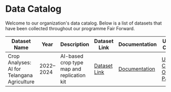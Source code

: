 # Data Catalog

Welcome to our organization's data catalog. Below is a list of datasets that have been collected throughout our programme Fair Forward.

| Dataset Name | Year | Description | Dataset Link | Documentation | Use-Case |
|--------------|------|-------------|--------------|---------------|----------|
| Crop Analyses: AI for Telangana Agriculture | 2022–2024  | AI-based crop type map and replication kit | [Dataset Link](https://dataexplorer.ts.adex.org.in/dataset/1da21f2b-87f6-4641-81bd-ed6bcd461303) | [Documentation](datasets-documentation/telangana_crop_data_documentation.md) | [Use-Case One Pager](use-case-one-pager/telangana_crop_data_use_case.md) |
